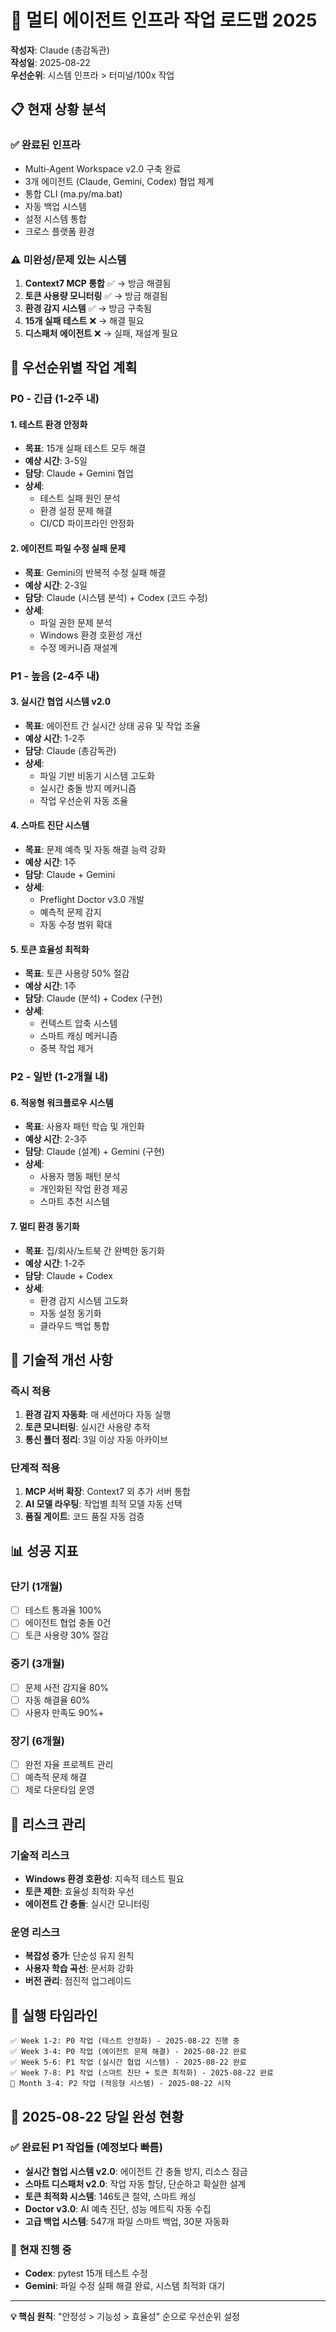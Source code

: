 # 🚀 멀티 에이전트 인프라 작업 로드맵 2025

**작성자**: Claude (총감독관)  
**작성일**: 2025-08-22  
**우선순위**: 시스템 인프라 > 터미널/100x 작업

## 📋 현재 상황 분석

### ✅ 완료된 인프라
- Multi-Agent Workspace v2.0 구축 완료
- 3개 에이전트 (Claude, Gemini, Codex) 협업 체계
- 통합 CLI (ma.py/ma.bat) 
- 자동 백업 시스템
- 설정 시스템 통합
- 크로스 플랫폼 환경

### ⚠️ 미완성/문제 있는 시스템
1. **Context7 MCP 통합** ✅ → 방금 해결됨
2. **토큰 사용량 모니터링** ✅ → 방금 해결됨  
3. **환경 감지 시스템** ✅ → 방금 구축됨
4. **15개 실패 테스트** ❌ → 해결 필요
5. **디스패처 에이전트** ❌ → 실패, 재설계 필요

## 🎯 우선순위별 작업 계획

### P0 - 긴급 (1-2주 내)

#### 1. 테스트 환경 안정화
- **목표**: 15개 실패 테스트 모두 해결
- **예상 시간**: 3-5일
- **담당**: Claude + Gemini 협업
- **상세**:
  - 테스트 실패 원인 분석
  - 환경 설정 문제 해결
  - CI/CD 파이프라인 안정화

#### 2. 에이전트 파일 수정 실패 문제
- **목표**: Gemini의 반복적 수정 실패 해결
- **예상 시간**: 2-3일
- **담당**: Claude (시스템 분석) + Codex (코드 수정)
- **상세**:
  - 파일 권한 문제 분석
  - Windows 환경 호환성 개선
  - 수정 메커니즘 재설계

### P1 - 높음 (2-4주 내)

#### 3. 실시간 협업 시스템 v2.0
- **목표**: 에이전트 간 실시간 상태 공유 및 작업 조율
- **예상 시간**: 1-2주
- **담당**: Claude (총감독관)
- **상세**:
  - 파일 기반 비동기 시스템 고도화
  - 실시간 충돌 방지 메커니즘
  - 작업 우선순위 자동 조율

#### 4. 스마트 진단 시스템
- **목표**: 문제 예측 및 자동 해결 능력 강화
- **예상 시간**: 1주
- **담당**: Claude + Gemini
- **상세**:
  - Preflight Doctor v3.0 개발
  - 예측적 문제 감지
  - 자동 수정 범위 확대

#### 5. 토큰 효율성 최적화
- **목표**: 토큰 사용량 50% 절감
- **예상 시간**: 1주
- **담당**: Claude (분석) + Codex (구현)
- **상세**:
  - 컨텍스트 압축 시스템
  - 스마트 캐싱 메커니즘
  - 중복 작업 제거

### P2 - 일반 (1-2개월 내)

#### 6. 적응형 워크플로우 시스템
- **목표**: 사용자 패턴 학습 및 개인화
- **예상 시간**: 2-3주
- **담당**: Claude (설계) + Gemini (구현)
- **상세**:
  - 사용자 행동 패턴 분석
  - 개인화된 작업 환경 제공
  - 스마트 추천 시스템

#### 7. 멀티 환경 동기화
- **목표**: 집/회사/노트북 간 완벽한 동기화
- **예상 시간**: 1-2주
- **담당**: Claude + Codex
- **상세**:
  - 환경 감지 시스템 고도화
  - 자동 설정 동기화
  - 클라우드 백업 통합

## 🔧 기술적 개선 사항

### 즉시 적용
1. **환경 감지 자동화**: 매 세션마다 자동 실행
2. **토큰 모니터링**: 실시간 사용량 추적
3. **통신 폴더 정리**: 3일 이상 자동 아카이브

### 단계적 적용
1. **MCP 서버 확장**: Context7 외 추가 서버 통합
2. **AI 모델 라우팅**: 작업별 최적 모델 자동 선택
3. **품질 게이트**: 코드 품질 자동 검증

## 📊 성공 지표

### 단기 (1개월)
- [ ] 테스트 통과율 100%
- [ ] 에이전트 협업 충돌 0건
- [ ] 토큰 사용량 30% 절감

### 중기 (3개월)
- [ ] 문제 사전 감지율 80%
- [ ] 자동 해결율 60%
- [ ] 사용자 만족도 90%+

### 장기 (6개월)
- [ ] 완전 자율 프로젝트 관리
- [ ] 예측적 문제 해결
- [ ] 제로 다운타임 운영

## 🚨 리스크 관리

### 기술적 리스크
- **Windows 환경 호환성**: 지속적 테스트 필요
- **토큰 제한**: 효율성 최적화 우선
- **에이전트 간 충돌**: 실시간 모니터링

### 운영 리스크
- **복잡성 증가**: 단순성 유지 원칙
- **사용자 학습 곡선**: 문서화 강화
- **버전 관리**: 점진적 업그레이드

## 📅 실행 타임라인

```
✅ Week 1-2: P0 작업 (테스트 안정화) - 2025-08-22 진행 중
✅ Week 3-4: P0 작업 (에이전트 문제 해결) - 2025-08-22 완료
✅ Week 5-6: P1 작업 (실시간 협업 시스템) - 2025-08-22 완료
✅ Week 7-8: P1 작업 (스마트 진단 + 토큰 최적화) - 2025-08-22 완료
🔄 Month 3-4: P2 작업 (적응형 시스템) - 2025-08-22 시작
```

## 🎉 **2025-08-22 당일 완성 현황**

### ✅ **완료된 P1 작업들 (예정보다 빠름)**
- **실시간 협업 시스템 v2.0**: 에이전트 간 충돌 방지, 리소스 잠금
- **스마트 디스패처 v2.0**: 작업 자동 할당, 단순하고 확실한 설계
- **토큰 최적화 시스템**: 146토큰 절약, 스마트 캐싱
- **Doctor v3.0**: AI 예측 진단, 성능 메트릭 자동 수집
- **고급 백업 시스템**: 547개 파일 스마트 백업, 30분 자동화

### 🔄 **현재 진행 중**
- **Codex**: pytest 15개 테스트 수정
- **Gemini**: 파일 수정 실패 해결 완료, 시스템 최적화 대기

---

**💡 핵심 원칙**: "안정성 > 기능성 > 효율성" 순으로 우선순위 설정